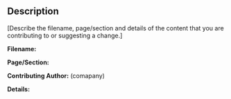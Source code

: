 <!--
1. Create an issue to describe which page or section of the guide you are contributing to or suggesting a change.
2. Please check if an issue already exists, so there are no duplicates.
3. Check out and follow the contributor guidelines: https://github.com/serverless/guide/blob/master/CONTRIBUTING.md
-->

## Description

[Describe the filename, page/section and details of the content that you are contributing to or suggesting a change.]

**Filename:** 

**Page/Section:**

**Contributing Author:** <full name> (comapany) 

**Details:** 



